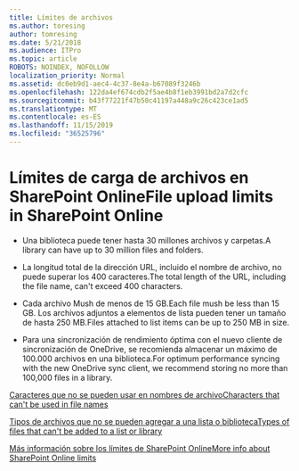 ```yaml
---
title: Límites de archivos
ms.author: toresing
author: tomresing
ms.date: 5/21/2018
ms.audience: ITPro
ms.topic: article
ROBOTS: NOINDEX, NOFOLLOW
localization_priority: Normal
ms.assetid: dc0eb9d1-aec4-4c37-8e4a-b67089f3246b
ms.openlocfilehash: 122da4ef674cdb2f5ae4b8f1eb3991bd2a7d2cfc
ms.sourcegitcommit: b43f77221f47b50c41197a448a9c26c423ce1ad5
ms.translationtype: MT
ms.contentlocale: es-ES
ms.lasthandoff: 11/15/2019
ms.locfileid: "36525796"
---
```

# <a name="file-upload-limits-in-sharepoint-online"></a><span data-ttu-id="265d9-102">Límites de carga de archivos en SharePoint Online</span><span class="sxs-lookup"><span data-stu-id="265d9-102">File upload limits in SharePoint Online</span></span>

- <span data-ttu-id="265d9-103">Una biblioteca puede tener hasta 30 millones archivos y carpetas.</span><span class="sxs-lookup"><span data-stu-id="265d9-103">A library can have up to 30 million files and folders.</span></span>
    
- <span data-ttu-id="265d9-104">La longitud total de la dirección URL, incluido el nombre de archivo, no puede superar los 400 caracteres.</span><span class="sxs-lookup"><span data-stu-id="265d9-104">The total length of the URL, including the file name, can't exceed 400 characters.</span></span>
    
- <span data-ttu-id="265d9-105">Cada archivo Mush de menos de 15 GB.</span><span class="sxs-lookup"><span data-stu-id="265d9-105">Each file mush be less than 15 GB.</span></span> <span data-ttu-id="265d9-106">Los archivos adjuntos a elementos de lista pueden tener un tamaño de hasta 250 MB.</span><span class="sxs-lookup"><span data-stu-id="265d9-106">Files attached to list items can be up to 250 MB in size.</span></span>
    
- <span data-ttu-id="265d9-107">Para una sincronización de rendimiento óptima con el nuevo cliente de sincronización de OneDrive, se recomienda almacenar un máximo de 100.000 archivos en una biblioteca.</span><span class="sxs-lookup"><span data-stu-id="265d9-107">For optimum performance syncing with the new OneDrive sync client, we recommend storing no more than 100,000 files in a library.</span></span> 
    
[<span data-ttu-id="265d9-108">Caracteres que no se pueden usar en nombres de archivo</span><span class="sxs-lookup"><span data-stu-id="265d9-108">Characters that can't be used in file names</span></span>](https://go.microsoft.com/fwlink/?linkid=866430)
  
[<span data-ttu-id="265d9-109">Tipos de archivos que no se pueden agregar a una lista o biblioteca</span><span class="sxs-lookup"><span data-stu-id="265d9-109">Types of files that can't be added to a list or library</span></span>](https://go.microsoft.com/fwlink/?linkid=273757)
  
[<span data-ttu-id="265d9-110">Más información sobre los límites de SharePoint Online</span><span class="sxs-lookup"><span data-stu-id="265d9-110">More info about SharePoint Online limits</span></span>](https://go.microsoft.com/fwlink/?linkid=271273)
  

